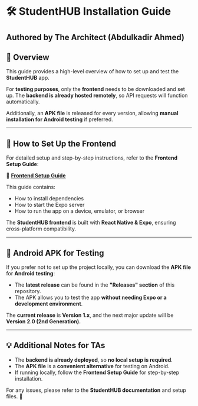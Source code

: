 # **🛠️ StudentHUB Installation Guide**  

## **Authored by The Architect (Abdulkadir Ahmed)**  

## **📌 Overview**  
This guide provides a high-level overview of how to set up and test the **StudentHUB** app.  

For **testing purposes**, only the **frontend** needs to be downloaded and set up. The **backend is already hosted remotely**, so API requests will function automatically.  

Additionally, an **APK file** is released for every version, allowing **manual installation for Android testing** if preferred.  

---

## **🚀 How to Set Up the Frontend**  
For detailed setup and step-by-step instructions, refer to the **Frontend Setup Guide**:  

📌 **[Frontend Setup Guide](frontend/FRONTEND_SETUP.md)**  

This guide contains:  
- How to install dependencies  
- How to start the Expo server  
- How to run the app on a device, emulator, or browser  

The **StudentHUB frontend** is built with **React Native & Expo**, ensuring cross-platform compatibility.  

---

## **📱 Android APK for Testing**  
If you prefer not to set up the project locally, you can download the **APK file** for **Android testing**:  
- The **latest release** can be found in the **"Releases" section** of this repository.  
- The APK allows you to test the app **without needing Expo or a development environment**.  

The **current release** is **Version 1.x**, and the next major update will be **Version 2.0 (2nd Generation).**  

---

## **💡 Additional Notes for TAs**  
- The **backend is already deployed**, so **no local setup is required**.  
- The **APK file** is a **convenient alternative** for testing on Android.  
- If running locally, follow the **Frontend Setup Guide** for step-by-step installation.  

For any issues, please refer to the **StudentHUB documentation** and setup files. 🚀  
